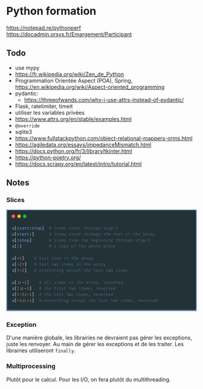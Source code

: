 # Python formation

https://notepad.re/pythonperf
https://docadmin.orsys.fr/Emargement/Participant

## Todo

- use mypy
- https://fr.wikipedia.org/wiki/Zen_de_Python
- Programmation Orientée Aspect (POA), Spring, https://en.wikipedia.org/wiki/Aspect-oriented_programming
- pydantic:
    - https://threeofwands.com/why-i-use-attrs-instead-of-pydantic/
- Flask, ratelimiter, timeit
- utiliser les variables privées
- https://www.attrs.org/en/stable/examples.html
- `@override`
- sqlite3
- https://www.fullstackpython.com/object-relational-mappers-orms.html
- https://agiledata.org/essays/impedanceMismatch.html
- https://docs.python.org/fr/3/library/tkinter.html
- https://python-poetry.org/
- https://docs.scrapy.org/en/latest/intro/tutorial.html

## Notes

### Slices

![slices operation](./images/slices.PNG)

### Exception

D'une manière globale, les librairies ne devraient pas gérer les exceptions, juste les renvoyer.
Au main de gérer les exceptions et de les traiter.
Les librairies utiliseront `finally`.

### Multiprocessing

Plutôt pour le calcul. Pour les I/O, on fera plutôt du multithreading.
